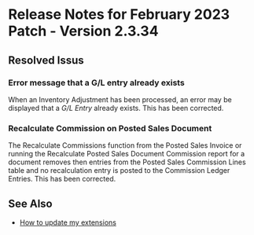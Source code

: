 # Release Notes for February 2023 Patch - Version 2.3.34

## Resolved Issus

### Error message that a G/L entry already exists

When an Inventory Adjustment has been processed, an error may be displayed that a *G/L Entry* already exists. This has been corrected.

### Recalculate Commission on Posted Sales Document

The Recalculate Commissions function from the Posted Sales Invoice or running the Recalculate Posted Sales Document Commission report for a document removes then entries from the Posted Sales Commission Lines table and no recalculation entry is posted to the Commission Ledger Entries. This has been corrected.

## See Also

- [How to update my extensions](../faq-index.md#i-want-to-update-my-version-of-nav-x-commission-management)
